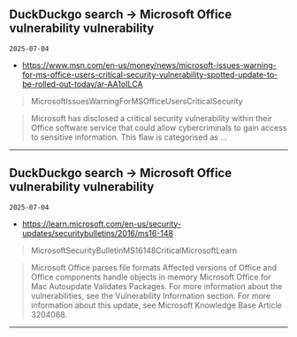 ## DuckDuckgo search -> Microsoft Office vulnerability vulnerability
`2025-07-04`

* https://www.msn.com/en-us/money/news/microsoft-issues-warning-for-ms-office-users-critical-security-vulnerability-spotted-update-to-be-rolled-out-today/ar-AA1oILCA

<blockquote>
 MicrosoftIssuesWarningForMSOfficeUsersCriticalSecurity
</blockquote>
<blockquote>
Microsoft has disclosed a critical security vulnerability within their Office software service that could allow cybercriminals to gain access to sensitive information. This flaw is categorised as ...
</blockquote>

---

## DuckDuckgo search -> Microsoft Office vulnerability vulnerability
`2025-07-04`

* https://learn.microsoft.com/en-us/security-updates/securitybulletins/2016/ms16-148

<blockquote>
 MicrosoftSecurityBulletinMS16148CriticalMicrosoftLearn
</blockquote>
<blockquote>
Microsoft Office parses file formats Affected versions of Office and Office components handle objects in memory Microsoft Office for Mac Autoupdate Validates Packages. For more information about the vulnerabilities, see the Vulnerability Information section. For more information about this update, see Microsoft Knowledge Base Article 3204068.
</blockquote>

---

